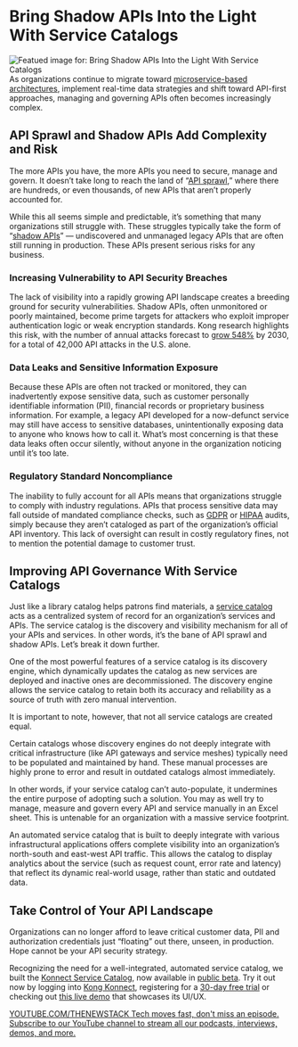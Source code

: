# Bring Shadow APIs Into the Light With Service Catalogs
![Featued image for: Bring Shadow APIs Into the Light With Service Catalogs](https://cdn.thenewstack.io/media/2024/10/1c413708-shadowapis-servicecatalogs-1024x576.jpg)
As organizations continue to migrate toward [microservice-based architectures](https://thenewstack.io/microservices/), implement real-time data strategies and shift toward API-first approaches, managing and governing APIs often becomes increasingly complex.

## API Sprawl and Shadow APIs Add Complexity and Risk
The more APIs you have, the more APIs you need to secure, manage and govern. It doesn’t take long to reach the land of “[API sprawl](https://thenewstack.io/heres-how-to-tame-your-api-sprawl-and-why-you-should/),” where there are hundreds, or even thousands, of new APIs that aren’t properly accounted for.

While this all seems simple and predictable, it’s something that many organizations still struggle with. These struggles typically take the form of “[shadow APIs](https://thenewstack.io/shadow-zombie-and-misconfigured-apis-are-a-security-issue/)” — undiscovered and unmanaged legacy APIs that are often still running in production. These APIs present serious risks for any business.

### Increasing Vulnerability to API Security Breaches
The lack of visibility into a rapidly growing API landscape creates a breeding ground for security vulnerabilities. Shadow APIs, often unmonitored or poorly maintained, become prime targets for attackers who exploit improper authentication logic or weak encryption standards. Kong research highlights this risk, with the number of annual attacks forecast to [grow 548%](https://konghq.com/resources/reports/ai-and-api-adoption-challenges) by 2030, for a total of 42,000 API attacks in the U.S. alone.

### Data Leaks and Sensitive Information Exposure
Because these APIs are often not tracked or monitored, they can inadvertently expose sensitive data, such as customer personally identifiable information (PII), financial records or proprietary business information. For example, a legacy API developed for a now-defunct service may still have access to sensitive databases, unintentionally exposing data to anyone who knows how to call it. What’s most concerning is that these data leaks often occur silently, without anyone in the organization noticing until it’s too late.

### Regulatory Standard Noncompliance
The inability to fully account for all APIs means that organizations struggle to comply with industry regulations. APIs that process sensitive data may fall outside of mandated compliance checks, such as [GDPR](https://gdpr-info.eu/) or [HIPAA](https://www.hhs.gov/hipaa/index.html) audits, simply because they aren’t cataloged as part of the organization’s official API inventory. This lack of oversight can result in costly regulatory fines, not to mention the potential damage to customer trust.

## Improving API Governance With Service Catalogs
Just like a library catalog helps patrons find materials, a [service catalog](https://thenewstack.io/microservices/what-is-a-microservice-catalog-and-why-do-you-need-one/) acts as a centralized system of record for an organization’s services and APIs. The service catalog is the discovery and visibility mechanism for all of your APIs and services. In other words, it’s the bane of API sprawl and shadow APIs. Let’s break it down further.

One of the most powerful features of a service catalog is its discovery engine, which dynamically updates the catalog as new services are deployed and inactive ones are decommissioned. The discovery engine allows the service catalog to retain both its accuracy and reliability as a source of truth with zero manual intervention.

It is important to note, however, that not all service catalogs are created equal.

Certain catalogs whose discovery engines do not deeply integrate with critical infrastructure (like API gateways and service meshes) typically need to be populated and maintained by hand. These manual processes are highly prone to error and result in outdated catalogs almost immediately.

In other words, if your service catalog can’t auto-populate, it undermines the entire purpose of adopting such a solution. You may as well try to manage, measure and govern every API and service manually in an Excel sheet. This is untenable for an organization with a massive service footprint.

An automated service catalog that is built to deeply integrate with various infrastructural applications offers complete visibility into an organization’s north-south and east-west API traffic. This allows the catalog to display analytics about the service (such as request count, error rate and latency) that reflect its dynamic real-world usage, rather than static and outdated data.

## Take Control of Your API Landscape
Organizations can no longer afford to leave critical customer data, PII and authorization credentials just “floating” out there, unseen, in production. Hope cannot be your API security strategy.

Recognizing the need for a well-integrated, automated service catalog, we built the [Konnect Service Catalog](https://konghq.com/products/kong-konnect/features/api-service-catalog), now available in [public beta](https://konghq.com/blog/product-releases/service-catalog). Try it out now by logging into [Kong Konnect](https://cloud.konghq.com/login?utm_medium=syndication&utm_source=newstack&utm_campaign=konnect-demo), registering for a [30-day free trial](https://konghq.com/products/kong-konnect/register?utm_medium=syndication&utm_source=newstack&utm_campaign=konnect-demo) or checking out [this live demo](https://www.youtube.com/watch?v=MctyzrVMCfQ) that showcases its UI/UX.

[
YOUTUBE.COM/THENEWSTACK
Tech moves fast, don't miss an episode. Subscribe to our YouTube
channel to stream all our podcasts, interviews, demos, and more.
](https://youtube.com/thenewstack?sub_confirmation=1)